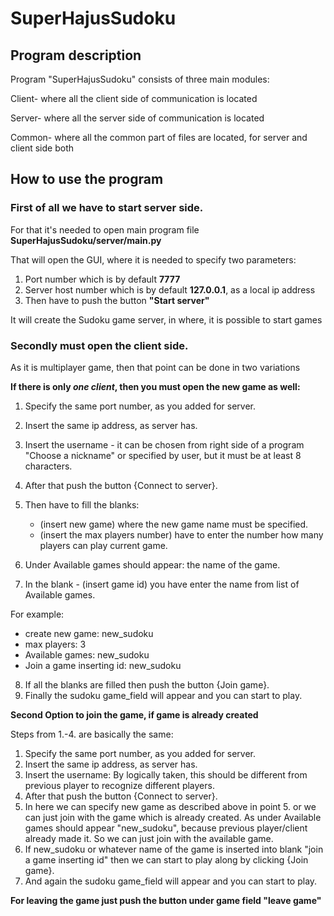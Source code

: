 # SuperHajusSudoku

## Program description

Program "SuperHajusSudoku" consists of three main modules:

Client- where all the client side of communication is located

Server- where all the server side of communication is located

Common- where all the common part of files are located, for server and client side both

## How to use the program

### First of all we have to start server side.

For that it's needed to open main program file **SuperHajusSudoku/server/main.py**

That will open the GUI, where it is needed to specify two parameters:

 1. Port number which is by default **7777**
 2. Server host number which is by default **127.0.0.1**, as a local ip address
 3. Then have to push the button **"Start server"**

It will create the Sudoku game server, in where, it is possible to start games


### Secondly must open the client side.

As it is multiplayer game, then that point can be done in two variations

**If there is only *one client*, then you must open the new game as well:**

1. Specify the same port number, as you added for server.
2. Insert the same ip address, as server has.
3. Insert the username - it can be chosen from right side of a program "Choose a nickname"
   or specified by user, but it must be at least 8 characters.
4. After that push the button {Connect to server}.
5. Then have to fill the blanks:
   - (insert new game) where the new game name must be specified.
   - (insert the max players number) have to enter the number how many players can play current game.

6. Under Available games should appear: the name of the game.
7. In the blank - (insert game id) you have enter the name from list of Available games.

For example:

- create new game: new_sudoku
- max players: 3
- Available games: new_sudoku
- Join a game inserting id: new_sudoku

8. If all the blanks are filled then push the button {Join game}.
9. Finally the sudoku game_field will appear and you can start to play.

**Second Option to join the game, if game is already created**

Steps from 1.-4. are basically the same:

1. Specify the same port number, as you added for server.
2. Insert the same ip address, as server has.
3. Insert the username: By logically taken, this should be different from previous player to recognize different players.
4. After that push the button {Connect to server}.
5. In here we can specify new game as described above in point 5. or we can just join with the game which is already
   created. As under Available games should appear "new_sudoku", because previous player/client already made it.
   So we can just join with the available game.
6. If new_sudoku or whatever name of the game is inserted into blank "join a game inserting id" then we can start to play
   along by clicking {Join game}.
7. And again the sudoku game_field will appear and you can start to play.

**For leaving the game just push the button under game field "leave game"**





